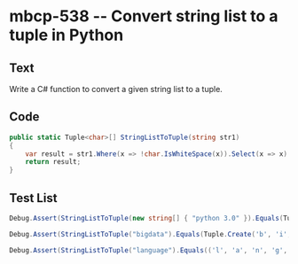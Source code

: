 # mbcp-538 -- Convert string list to a tuple in Python

## Text

Write a C# function to convert a given string list to a tuple.

## Code

```csharp
public static Tuple<char>[] StringListToTuple(string str1)
{
    var result = str1.Where(x => !char.IsWhiteSpace(x)).Select(x => x).ToArray();
    return result;
}
```

## Test List

```csharp
Debug.Assert(StringListToTuple(new string[] { "python 3.0" }).Equals(Tuple.Create('p', 'y', 't', 'h', 'o', 'n', '3', '.', '0')));
```

```csharp
Debug.Assert(StringListToTuple("bigdata").Equals(Tuple.Create('b', 'i', 'g', 'd', 'a', 't', 'a')));
```

```csharp
Debug.Assert(StringListToTuple("language").Equals(('l', 'a', 'n', 'g', 'u', 'a', 'g', 'e')));
```
